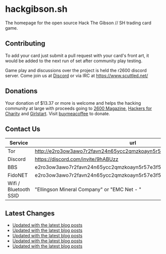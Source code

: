 # hackgibson.sh
The homepage for the open source Hack The Gibson // SH trading card game.


## Contributing

To add your card just submit a pull request with your card's front art, it would be added to the next run of set after community play testing.

Game play and discussions over the project is held the r2600 discord server. Come join us at [Discord](https://discord.com/invite/9hABUzz) or via IRC at https://www.scuttled.net/


## Donations

Your donation of $13.37 or more is welcome and helps the hacking community at large with proceeds going to [2600 Magazine](https://2600.com/), [Hackers for Charity](https://hackersforcharity.org) and [Girlstart](https://girlstart.org).  Visit [buymeacoffee](https://www.buymeacoffee.com/hackgibson.sh) to donate.


## Contact Us

Service | url
-|-
Tor | http://e2ro3ow3awo7r2favn24n65ycc2qmzkoayn5r57e3f56nvjwdcgg32ad.onion
Discord | https://discord.com/invite/9hABUzz
BBS | e2ro3ow3awo7r2favn24n65ycc2qmzkoayn5r57e3f56nvjwdcgg32ad.onion:23
FidoNET | e2ro3ow3awo7r2favn24n65ycc2qmzkoayn5r57e3f56nvjwdcgg32ad.onion:24554
Wifi / Bluetooth SSID | "Ellingson Mineral Company" or "EMC Net - <fidonet address>"

## Latest Changes
<!-- BLOG-POST-LIST:START -->
- [Updated with the latest blog posts](https://github.com/DFW2600/hackgibson.sh/commit/a3756833bab8b21dd7779b9b0e4d8b492ef41111)
- [Updated with the latest blog posts](https://github.com/DFW2600/hackgibson.sh/commit/36e44475b3705694b39897f7fa47bcbc1e959870)
- [Updated with the latest blog posts](https://github.com/DFW2600/hackgibson.sh/commit/bbcc59fae25937484cbb1803c45186dc64d4903a)
- [Updated with the latest blog posts](https://github.com/DFW2600/hackgibson.sh/commit/3bb324dd5d6dec0969e7f6676aa2b3b72c04e024)
- [Updated with the latest blog posts](https://github.com/DFW2600/hackgibson.sh/commit/c4f4bb8bb2de63cb4b0f639b79fcf3fdffa794dd)
<!-- BLOG-POST-LIST:END -->
